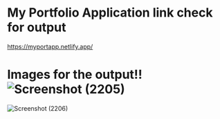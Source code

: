 # My Portfolio Application link check for output
https://myportapp.netlify.app/
# Images for the output!!![Screenshot (2205)](https://github.com/user-attachments/assets/bbc169d0-78d6-4f6b-bedf-670d42162fdb)
![Screenshot (2206)](https://github.com/user-attachments/assets/da6e090e-124d-4284-94a6-1e45948a0bb0)
